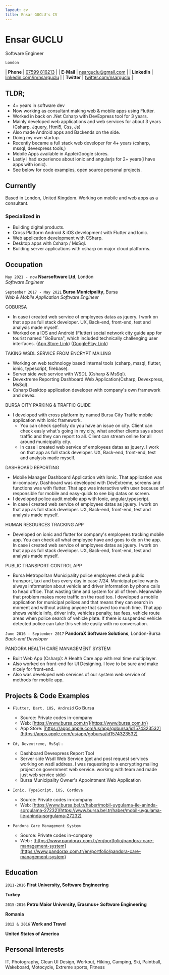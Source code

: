 ```yaml
---
layout: cv
title: Ensar GUCLU's CV
---
```


# Ensar GUCLU
Software Engineer

`London`

| __Phone__    | [07599 816213](tel:07599816213)                        |
| __E-Mail__   | [nsarguclu@gmail.com](mailto:nsarguclu@gmail.com)                        |
| __LinkedIn__ | [linkedin.com/in/nsarguclu](https://www.linkedin.com/in/nsarguclu/)      |
| __Twitter__  | [twitter.com/nsarguclu](https://twitter.com/nsarguclu)                   |

## TLDR;

- 4+ years in software dev
- Now working as consultant making web & mobile apps using Flutter.
- Worked in back on .Net Csharp with DevExpress tool for 3 years.
- Mainly developed web applications and web services for about 3 years (Csharp, Jquery, Html5, Css, Js)
- Also made Android apps and Backends on the side.
- Doing my own startup.
- Recently became a full stack web developer for 4+ years (csharp, mssql, devexpress tools,)
- Mobile Apps available in Apple/Google stores.
- Lastly i had experience about ionic and angularjs for 2+ years(i have apps with ionic).
- See below for code examples, open source personal projects.

## Currently

Based in London, United Kingdom. Working on mobile and web apps as a consultant.


### Specialized in

- Building digital products.
- Cross Platform Android & iOS development with Flutter and Ionic.
- Web application development with CSharp.
- Desktop apps with Csharp / MsSql.
- Building server applications with csharp on major cloud platforms.


## Occupation

`May 2021 - now`
__Nsarsoftware Ltd__, London  
_Software Engineer_



`September 2017 - May 2021`
__Bursa Municipality__, Bursa  
_Web & Mobile Application Software Engineer_

GOBURSA
- In case i created web service of employees datas as jquery. I work on that app as full stack developer. UX, Back-end, front-end, test and analysis made myself.     
- Worked on a IOS and Android (Flutter) social network city guide app for tourist named "GoBursa", 
which included technically challenging user interfaces.
([App Store Link](https://apps.apple.com/us/app/gobursa/id1574323532))
([GooglePlay Link](https://play.google.com/store/apps/details?id=com.GoBursa.BursayiKesfet))

TAKING WSDL SERVICE FROM ENCRYPT MAILING
- Working on web technology based internal tools (csharp, mssql, flutter, ionic, typescript, firebase).
- Server side web service with WSDL (Csharp & MsSql).
- Devextreme Reporting Dashboard Web Application(Csharp, Devexpress, MsSql).
- Csharp Desktop application developer with company's own framework and devex. 

BURSA CITY PARKING & TRAFFIC GUIDE
- I developed with cross platform by named Bursa City Traffic mobile application with ionic framework.
  - You can check speficly do you have an issue on city. Client can check easly what's going in my city, what another clients says about traffic and they can report to all. Client can stream online for all around municipality city.  
  - In case i created web service of employees datas as jquery. I work on that app as full stack developer. UX, Back-end, front-end, test and analysis made myself.     

DASHBOARD REPORTING
- Mobile Manager Dashboard Application with Ionic. That application was in-company. Dashboard was developed with DevExtreme, screens and functions was with flutter.
That app was interactive with user because of responsible for mobile and easy-quick to see big datas on screen.
- I developed police audit mobile app with Ionic, angular,typescript.
- In case i created web service of employees datas as jquery. I work on that app as full stack developer. UX, Back-end, front-end, test and analysis made myself.     

HUMAN RESOURCES TRACKING APP
- Developed on ionic and flutter for company's employees tracking mobile app. You can check all what employee have and goes to do on the app. In case i created web service of employees datas as jquery. I work on that app as full stack developer. UX, Back-end, front-end, test and analysis made myself.       

PUBLIC TRANSPORT CONTROL APP
- Bursa Metropolitan Municipality police employees check public transport, taxi and bus every day in case 7/24. Municipal police wants always information about vehicle and driver information by phone calls to head office. That wasting time and system for all of them. Meanwhile that problem makes more traffic on the road too.
I developed a mobile application for municipal polices and that means they can search in moment and without asking anyone that saved too much time. That app shows vehicle info, driver info, vehicles penalty, tax fees, vehicle route areas when police search of vehicle plate. If there is suspended vehicle detected police can take this vehicle easily with no conversation.   


`June 2016 - September 2017`
__PandoraX Software Solutions__, London-Bursa  
_Back-end Developer_

PANDORA HEALTH CARE MANAGEMENT SYSTEM
- Built Web App (Csharp): A Health Care app with real time multiplayer.
- Also worked on front-end for UI Designing. I love to be sure and make nicely for front-end.
- Also was developed web services of our system web service of methods for mobile app.


## Projects & Code Examples 

- `Flutter, Dart, iOS, Android`
  Go Bursa
  - Source: Private codes in-company
  - Web: [https://www.bursa.com.tr/](https://www.bursa.com.tr/)
  - App Store: [https://apps.apple.com/us/app/gobursa/id1574323532](https://apps.apple.com/us/app/gobursa/id1574323532)
   
- `C#, Devextreme, MsSql` :
  - Dashboard Devexpress Report Tool
  - Server side Wsdl Web Service (get and post request services working on wsdl address. I was requesting to a encrypting mailing project on government web service.      working with team and made just web service side)
   - Bursa Municipality Owner's Appointment Web Application 

- `Ionic, TypeScript, iOS, Cordova`
  - Source: Private codes in-company
  - Web: [https://www.bursa.bel.tr/haber/mobil-uygulama-ile-aninda-sorgulama-27232](https://www.bursa.bel.tr/haber/mobil-uygulama-ile-aninda-sorgulama-27232)

- `Pandora Care Management System`
  - Source: Private codes in-company
  - Web : [https://www.pandorax.com.tr/en/portfolio/pandora-care-management-system](https://www.pandorax.com.tr/en/portfolio/pandora-care-management-system)

## Education

`2011-2016`
__Firat University, Software Engineering__

__Turkey__

`2015-2016`
__Petru Maior University, Erasmus+ Software Engineering__

__Romania__

`2012 & 2016`
__Work and Travel__

__United States of America__



## Personal Interests
IT, Photography, Clean UI Design, Workout, Hiking, Camping, Ski, Paintball, Wakeboard, Motocycle, Extreme sports, Fitness
